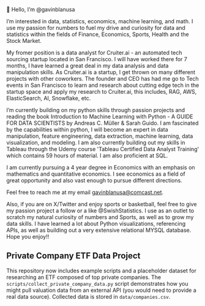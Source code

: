 👋 Hello, I’m @gavinblanusa

I’m interested in data, statistics, economics, machine learning, and math. I use my passion for numbers to fuel my drive and curiosity for data and 
statistics within the fields of Finance, Economics, Sports, Health and the Stock Market.

My fromer position is a data analyst for Cruiter.ai - an automated tech sourcing startup located in San Francisco. I will have worked there for 7 months, I 
have learned a great deal in my data analysis and data manipulation skills. As Cruiter.ai is a startup, I get thrown on many different projects with other coworkers.
The founder and CEO has had me go to Tech events in San Francisco to learn and research about cutting edge tech in the startup space and apply my research to 
Cruiter.ai, this includes, RAG, AWS, ElasticSearch, AI, Snowflake, etc.

I’m currently building on my python skills through passion projects and reading the book Introduction to Machine Learning with Python - A GUIDE FOR DATA SCIENTISTS
by Andreas C. Müller & Sarah Guido. I am fascinated by the capabilities within python, I will become an expert in data manipulation, feature engineering, data 
extraction, machine learning, data visualization, and modeling. I am also currently building out my skills in Tableau through the Udemy course 'Tableau Certified 
Data Analyst Training' which contains 59 hours of material. I am also proficient at SQL.

I am currently pursuing a 4 year degree in Economics with an emphasis on mathematics and quantitative economics. I see economics as a field of great opportunity 
and also vast enough to pursue different directions.


Feel free to reach me at my email gavinblanusa@comcast.net.

Also, if you are on X/Twitter and enjoy sports or basketball, feel free to give my passion project a follow or a like @SwishStatistics. I use as an outlet to scratch
my natural curiosity of numbers and Sports, as well as to grow my data skills. I have learned a lot about Python visualizations, referencing APIs, as well as 
building out a very extensive relational MYSQL database. Hope you enjoy!!

<!---
gavinblanusa/gavinblanusa is a ✨ special ✨ repository because its `README.md` (this file) appears on your GitHub profile.
You can click the Preview link to take a look at your changes.
--->

## Private Company ETF Data Project

This repository now includes example scripts and a placeholder dataset for
researching an ETF composed of top private companies. The
`scripts/collect_private_company_data.py` script demonstrates how you might pull
valuation data from an external API (you would need to provide a real data
source). Collected data is stored in `data/companies.csv`.
